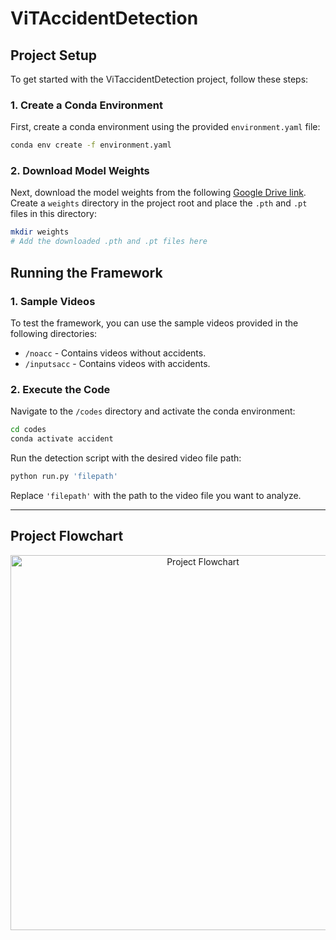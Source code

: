 
# ViTAccidentDetection

## Project Setup

To get started with the ViTaccidentDetection project, follow these steps:

### 1. Create a Conda Environment

First, create a conda environment using the provided `environment.yaml` file:

```bash
conda env create -f environment.yaml
```

### 2. Download Model Weights

Next, download the model weights from the following [Google Drive link](https://drive.google.com/file/d/1FMyGcv0ICwDxROhaP0-G-hxd3oOiDyaA/view?usp=sharing). Create a `weights` directory in the project root and place the `.pth` and `.pt` files in this directory:

```bash
mkdir weights
# Add the downloaded .pth and .pt files here
```

## Running the Framework

### 1. Sample Videos

To test the framework, you can use the sample videos provided in the following directories:

- `/noacc` - Contains videos without accidents.
- `/inputsacc` - Contains videos with accidents.

### 2. Execute the Code

Navigate to the `/codes` directory and activate the conda environment:

```bash
cd codes
conda activate accident
```

Run the detection script with the desired video file path:

```bash
python run.py 'filepath'
```

Replace `'filepath'` with the path to the video file you want to analyze.

---

## Project Flowchart
<center>
  <img src="https://drive.google.com/uc?id=1rwKqou3WE0tmrKBsCWzuV7eI2UUMRcwM&export=view" alt="Project Flowchart" width="600"/>

</center>


